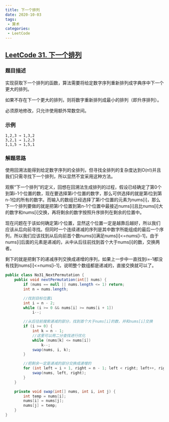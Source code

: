 ```yaml
---
title: 下一个排列
date: 2020-10-03
tags:
 - 算术
categories:
 - LeetCode
---
```


## [LeetCode 31. 下一个排列](https://leetcode-cn.com/problems/next-permutation/)
### 题目描述
实现获取下一个排列的函数，算法需要将给定数字序列重新排列成字典序中下一个更大的排列。

如果不存在下一个更大的排列，则将数字重新排列成最小的排列（即升序排列）。

必须原地修改，只允许使用额外常数空间。

### 示例
```
1,2,3 → 1,3,2
3,2,1 → 1,2,3
1,1,5 → 1,5,1
```

### 解题思路
使用回溯法能得到给定数字序列的全排列，但寻找全排列的复杂度达到O(n!)并且我们只需寻找下一个排列，所以显然不宜采用这种方法。

观察“下一个排列”的定义，回想在回溯法生成排列的过程，假设已经确定了第0个到第i-1个位置的数，现在要选择第i个位置的数字，那么可供选择的就是第i位到第n-1位的所有的数字。而输入的数组已经选择了第i个位置的元素为nums[i]，那么下一个排列要做的就是把第i个位置到第n-1个位置中最接近nums[i]且比nums[i]大的数字和nums[i]交换，再将剩余的数字按照升序排列在剩余的位置中。

现在问题在于该如何确定第i个位置，显然这个位置一定是越靠后越好，所以我们应该从后向前寻找。但同时一个连续递减的序列是其中数字所能组成的最后一个序列，所以我们应该找到从后向前首个数nums[i]满足nums[i]<=nums[i-1]，由于nums[i]后面的元素是递减的，从中从后往前找到首个大于nums[i]的数，交换两者。

剩下的就是把剩下的递减序列交换成递增的序列，如果上一步中一直找到i=-1都没有找到nums[i]<=nums[i-1]，说明整个数组都是递减的，直接交换就可以了。

```java
public class No31_NextPermutation {
    public void nextPermutation(int[] nums) {
        if (nums == null || nums.length <= 1) return;
        int n = nums.length;

        //找到目标位置i
        int i = n - 2;
        while (i >= 0 && nums[i] >= nums[i + 1])
            i--;

        //从后往前搜索递减的部分，找到首个大于nums[i]的数，并和nums[i]交换
        if (i >= 0) {
            int k = n - 1;
            //这里可以用二分查找进行优化
            while (nums[k] <= nums[i])
                k--;
            swap(nums, i, k);
        }

        //把剩余一定是递减的部分交换成递增的
        for (int left = i + 1, right = n - 1; left < right; left++, right--) {
            swap(nums, left, right);
        }
    }

    private void swap(int[] nums, int i, int j) {
        int temp = nums[i];
        nums[i] = nums[j];
        nums[j] = temp;
    }
}
```